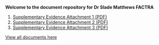 **Welcome to the document repository for Dr Slade Matthews FACTRA**


<ol>
  <li><a href="https://sladem-tox.github.io/Supplementary/1_Matthews2025">Supplementary Evidence Attachment 1 (PDF)</a></li>
  <li><a href="https://sladem-tox.github.io/Supplementary/2_Matthews2025.pdf">Supplementary Evidence Attachment 2 (PDF)</a></li>
  <li><a href="https://sladem-tox.github.io/Supplementary/3_Matthews2025.pdf">Supplementary Evidence Attachment 3 (PDF)</a></li>
</ol>

[View all documents here](https://sladem-tox.github.io/Supplementary/)
